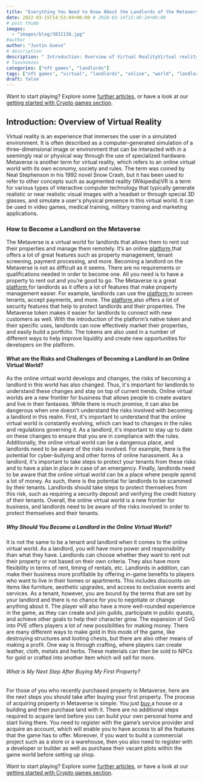 ```yaml
---
title: "Everything You Need to Know About the Landlords of the Metaverse"
date: 2022-03-15T14:53:04+06:00 # 2020-03-14T15:40:24+06:00
# post thumb
images:
  - "images/blog/3831136.jpg"
#author
author: "Justin Guese"
# description
description: " Introduction: Overview of Virtual RealityVirtual reality is an experience that immerses the user in a simulated environment. It is often described as a c"
# Taxonomies
categories: ["nft games", "landlords"]
tags: ["nft games", "virtual", "landlords", "online", "world", "landlord", "also"]
draft: false
---
```



Want to start playing? Explore some [further articles](/blog/), or have a look at our [getting started with Crypto games section](/services/how-do-i-get-started/).


## Introduction: Overview of Virtual Reality


Virtual reality is an experience that immerses the user in a simulated environment. It is often described as a computer-generated simulation of a three-dimensional image or environment that can be interacted with in a seemingly real or physical way through the use of specialized hardware.
Metaverse is another term for virtual reality, which refers to an online virtual world with its own economy, society and rules. The term was coined by Neal Stephenson in his 1992 novel Snow Crash, but it has been used to refer to other concepts such as augmented reality (Wikipedia)VR is a term for various types of interactive computer technology that typically generate realistic or near realistic visual images with a headset or through special 3D glasses, and simulate a user's physical presence in this virtual world. It can be used in video games, medical training, military training and marketing applications.

### How to Become a Landlord on the Metaverse


The Metaverse is a virtual world for landlords that allows them to rent out their properties and manage them remotely. It’s an online [ platform ](https://accounts.binance.com/en/register?ref=37092355) that offers a lot of great features such as property management, tenant screening, payment processing, and more. Becoming a landlord on the Metaverse is not as difficult as it seems. There are no requirements or qualifications needed in order to become one. All you need is to have a property to rent out and you’re good to go. 
The Metaverse is a great [ platform ](https://accounts.binance.com/en/register?ref=37092355) for landlords as it offers a lot of features that make property management easier. For example, landlords can use the [ platform ](https://accounts.binance.com/en/register?ref=37092355) to screen tenants, accept payments, and more. The [ platform ](https://accounts.binance.com/en/register?ref=37092355) also offers a lot of security features that help to protect landlords and their properties. The Metaverse token makes it easier for landlords to connect with new customers as well. With the introduction of the platform’s native token and their specific uses, landlords can now effectively market their properties, and easily build a portfolio. The tokens are also used in a number of different ways to help improve liquidity and create new opportunities for developers on the platform.

#### What are the Risks and Challenges of Becoming a Landlord in an Online Virtual World?


As the online virtual world develops and changes, the risks of becoming a landlord in this world has also changed. Thus, it's important for landlords to understand these changes and stay on top of current trends. Online virtual worlds are a new frontier for business that allows people to create avatars and live in their fantasies. 
While there is much promise, it can also be dangerous when one doesn't understand the risks involved with becoming a landlord in this realm. 
First, it's important to understand that the online virtual world is constantly evolving, which can lead to changes in the rules and regulations governing it. As a landlord, it's important to stay up to date on these changes to ensure that you are in compliance with the rules. 
Additionally, the online virtual world can be a dangerous place, and landlords need to be aware of the risks involved. For example, there is the potential for cyber-bullying and other forms of online harassment. As a landlord, it's important to take steps to protect your tenants from these risks and to have a plan in place in case of an emergency. 
Finally, landlords need to be aware that the online virtual world can be a place where people spend a lot of money. As such, there is the potential for landlords to be scammed by their tenants. Landlords should take steps to protect themselves from this risk, such as requiring a security deposit and verifying the credit history of their tenants. Overall, the online virtual world is a new frontier for business, and landlords need to be aware of the risks involved in order to protect themselves and their tenants.

##### Why Should You Become a Landlord in the Online Virtual World?


It is not the same to be a tenant and landlord when it comes to the online virtual world. As a landlord, you will have more power and responsibility than what they have.
Landlords can choose whether they want to rent out their property or not based on their own criteria. They also have more flexibility in terms of rent, timing of rentals, etc.
Landlords in addition, can make their business more profitable by offering in-game benefits to players who want to live in their homes or apartments. This includes discounts on items like furniture, aesthetic upgrades, and access to exclusive events and services. 
As a tenant, however, you are bound by the terms that are set by your landlord and there is no chance for you to negotiate or change anything about it.
The player will also have a more well-rounded experience in the game, as they can create and join guilds, participate in public quests, and achieve other goals to help their character grow. The expansion of GvG into PVE offers players a lot of new possibilities for making money. There are many different ways to make gold in this mode of the game, like destroying structures and looting chests, but there are also other means of making a profit. One way is through crafting, where players can create leather, cloth, metals and herbs. These materials can then be sold to NPCs for gold or crafted into another item which will sell for more.

###### What is My Next Step After Buying My First Property?


For those of you who recently purchased property in Metaverse, here are the next steps you should take after buying your first property. The process of acquiring property in Metaverse is simple. You just [ buy ](https://accounts.binance.com/en/register?ref=37092355) a house or a building and then purchase land with it. There are no additional steps required to acquire land before you can build your own personal home and start living there. You need to register with the game’s service provider and acquire an account, which will enable you to have access to all the features that the game has to offer.
 Moreover, if you want to build a commercial project such as a store or a warehouse, then you also need to register with a developer or builder as well as purchase their vacant plots within the game world before setting up shop.


Want to start playing? Explore some [further articles](/blog/), or have a look at our [getting started with Crypto games section](/services/how-do-i-get-started/).

